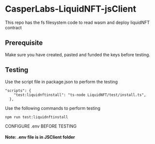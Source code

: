# CasperLabs-LiquidNFT-jsClient

This repo has the fs filesystem code to read wasm and deploy liquidNFT contract

## Prerequisite

Make sure you have created, pasted and funded the keys before testing.

## Testing

Use the script file in package.json to perform the testing
```
"scripts": {
    "test:liquidnftinstall": "ts-node LiquidNFT/test/install.ts",
  },
```

Use the following commands to perform testing
```
npm run test:liquidnftinstall

```

CONFIGURE .env BEFORE TESTING

#### Note: .env file is in JSClient folder
